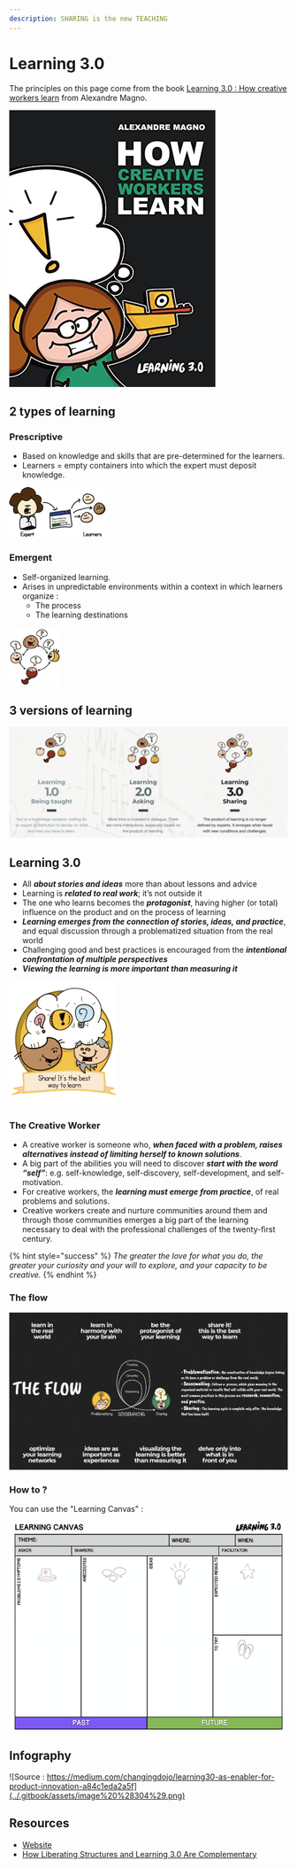 ```yaml
---
description: SHARING is the new TEACHING
---
```


# Learning 3.0

The principles on this page come from the book [Learning 3.0 : How creative workers learn](https://www.amazon.fr/How-Creative-Workers-Learn-creativity-ebook/dp/B013K8K1CU) from Alexandre Magno.

![](../.gitbook/assets/image%20%28302%29.png)

## 2 types of learning

### Prescriptive

* Based on knowledge and skills that are pre-determined for the learners.
* Learners = empty containers into which the expert must deposit knowledge.

![](../.gitbook/assets/image%20%28316%29.png)

### Emergent

* Self-organized learning.
* Arises in unpredictable environments within a context in which learners organize :
  * The process
  * The learning destinations

![](../.gitbook/assets/image%20%28296%29.png)

## 3 versions of learning

![](../.gitbook/assets/image%20%28286%29.png)

## Learning 3.0

* All _**about stories and ideas**_ more than about lessons and advice 
* Learning is _**related to real work**_; it’s not outside it
* The one who learns becomes the _**protagonist**_, having higher \(or total\) influence on the product and on the process of learning
* _**Learning emerges from the connection of stories, ideas, and practice**_, and equal discussion through a problematized situation from the real world
* Challenging good and best practices is encouraged from the _**intentional confrontation of multiple perspectives**_
* _**Viewing the learning is more important than measuring it**_

![](../.gitbook/assets/image%20%28307%29.png)

### The Creative Worker

* A creative worker is someone who, _**when faced with a problem, raises alternatives instead of limiting herself to known solutions**_.
* A big part of the abilities you will need to discover _**start with the word “self”**_: e.g. self-knowledge, self-discovery, self-development, and self-motivation.
* For creative workers, the _**learning must emerge from practice**_, of real problems and solutions.
* Creative workers create and nurture communities around them and through those communities emerges a big part of the learning necessary to deal with the professional challenges of the twenty-first century.

{% hint style="success" %}
_The greater the love for what you do, the greater your curiosity and your will to explore, and your capacity to be creative._ 
{% endhint %}

### The flow

![](../.gitbook/assets/image%20%28318%29.png)

### How to ?

You can use the "Learning Canvas" :

![](../.gitbook/assets/image%20%28294%29.png)

## Infography

![Source : https://medium.com/changingdojo/learning30-as-enabler-for-product-innovation-a84c1eda2a5f](../.gitbook/assets/image%20%28304%29.png)

## Resources

* [Website](https://www.learning30.co/resources)
* [How Liberating Structures and Learning 3.0 Are Complementary](https://medium.com/the-liberators/how-liberating-structures-and-learning-3-0-are-complementary-25551a06c400)

